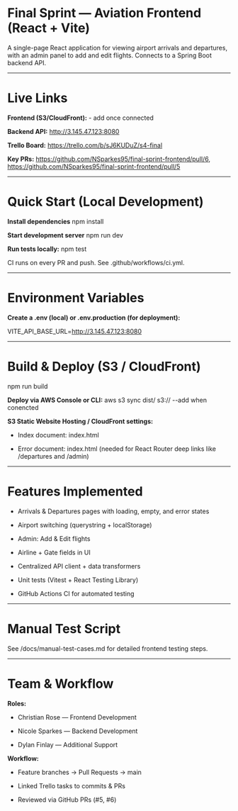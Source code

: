 # Final Sprint — Aviation Frontend (React + Vite)

A single-page React application for viewing airport arrivals and departures, with an admin panel to add and edit flights. Connects to a Spring Boot backend API.

---

# Live Links

**Frontend (S3/CloudFront):** <Frontend Live Link> - add once connected

**Backend API:** http://3.145.47.123:8080

**Trello Board:** https://trello.com/b/sJ6KUDuZ/s4-final

**Key PRs:** <https://github.com/NSparkes95/final-sprint-frontend/pull/6>, <https://github.com/NSparkes95/final-sprint-frontend/pull/5>

---

# Quick Start (Local Development)

**Install dependencies**
npm install

**Start development server**
npm run dev


**Run tests locally:**
npm test


CI runs on every PR and push. See .github/workflows/ci.yml.

---

# Environment Variables

**Create a .env (local) or .env.production (for deployment):**

VITE_API_BASE_URL=http://3.145.47.123:8080

---

# Build & Deploy (S3 / CloudFront)
npm run build

**Deploy via AWS Console or CLI:**
aws s3 sync dist/ s3://<your-bucket-name> --add when conencted


**S3 Static Website Hosting / CloudFront settings:**

- Index document: index.html

- Error document: index.html (needed for React Router deep links like /departures and /admin)

---

# Features Implemented

- Arrivals & Departures pages with loading, empty, and error states

- Airport switching (querystring + localStorage)

- Admin: Add & Edit flights

- Airline + Gate fields in UI

- Centralized API client + data transformers

- Unit tests (Vitest + React Testing Library)

- GitHub Actions CI for automated testing

---

# Manual Test Script

See /docs/manual-test-cases.md for detailed frontend testing steps.

---

# Team & Workflow

**Roles:**

- Christian Rose — Frontend Development

- Nicole Sparkes — Backend Development

- Dylan Finlay — Additional Support

**Workflow:**

- Feature branches → Pull Requests → main

- Linked Trello tasks to commits & PRs

- Reviewed via GitHub PRs (#5, #6)
